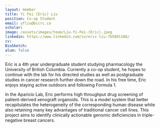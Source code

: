 ```yaml
---
layout: member
title: Yi Fei (Eric) Liu
position: Co-op Student
email: yfliu@bccrc.ca
scholar: 
image: /assets/images/team/Liu-Yi-Fei-(Eric).jpeg
linkedin: https://www.linkedin.com/in/eric-liu-7b5891188/
cv: 
BioSketch: 
alum: false
---
```


Eric is a 4th year undergraduate student studying pharmacology the University of British Columbia. Currently a co-op student, he hopes to continue with the lab for his directed studies as well as postgraduate studies in cancer research further down the road. In his free time, Eric enjoys staying active outdoors and following Formula 1. 

In the Aparicio Lab, Eric performs high throughput drug screening of patient-derived xenograft organoids. This is a model system that better recapitulates the heterogeneity of the corresponding human disease while also retaining many key advantages of traditional cancer cell lines. This project aims to identify clinically actionable genomic deficiencies in triple-negative breast cancers.
